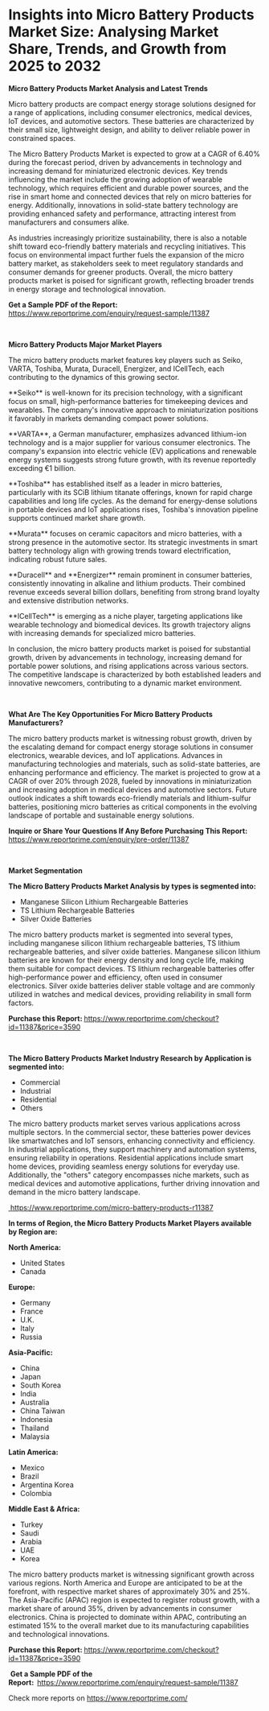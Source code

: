 <p><h1>Insights into Micro Battery Products Market Size: Analysing Market Share, Trends, and Growth from 2025 to 2032</h1></p><p><strong>Micro Battery Products Market Analysis and Latest Trends</strong></p>
<p><p>Micro battery products are compact energy storage solutions designed for a range of applications, including consumer electronics, medical devices, IoT devices, and automotive sectors. These batteries are characterized by their small size, lightweight design, and ability to deliver reliable power in constrained spaces. </p><p>The Micro Battery Products Market is expected to grow at a CAGR of 6.40% during the forecast period, driven by advancements in technology and increasing demand for miniaturized electronic devices. Key trends influencing the market include the growing adoption of wearable technology, which requires efficient and durable power sources, and the rise in smart home and connected devices that rely on micro batteries for energy. Additionally, innovations in solid-state battery technology are providing enhanced safety and performance, attracting interest from manufacturers and consumers alike. </p><p>As industries increasingly prioritize sustainability, there is also a notable shift toward eco-friendly battery materials and recycling initiatives. This focus on environmental impact further fuels the expansion of the micro battery market, as stakeholders seek to meet regulatory standards and consumer demands for greener products. Overall, the micro battery products market is poised for significant growth, reflecting broader trends in energy storage and technological innovation.</p></p>
<p><strong>Get a Sample PDF of the Report:&nbsp;</strong> <a href="https://www.reportprime.com/enquiry/request-sample/11387?utm_campaign=3531&utm_medium=2&utm_source=Github&utm_content=ia&utm_term=20032025&utm_id=micro-battery-products">https://www.reportprime.com/enquiry/request-sample/11387</a></p>
<p>&nbsp;</p>
<p><strong>Micro Battery Products Major Market Players</strong></p>
<p><p>The micro battery products market features key players such as Seiko, VARTA, Toshiba, Murata, Duracell, Energizer, and ICellTech, each contributing to the dynamics of this growing sector. </p><p>**Seiko** is well-known for its precision technology, with a significant focus on small, high-performance batteries for timekeeping devices and wearables. The company's innovative approach to miniaturization positions it favorably in markets demanding compact power solutions. </p><p>**VARTA**, a German manufacturer, emphasizes advanced lithium-ion technology and is a major supplier for various consumer electronics. The company's expansion into electric vehicle (EV) applications and renewable energy systems suggests strong future growth, with its revenue reportedly exceeding €1 billion.</p><p>**Toshiba** has established itself as a leader in micro batteries, particularly with its SCiB lithium titanate offerings, known for rapid charge capabilities and long life cycles. As the demand for energy-dense solutions in portable devices and IoT applications rises, Toshiba's innovation pipeline supports continued market share growth.</p><p>**Murata** focuses on ceramic capacitors and micro batteries, with a strong presence in the automotive sector. Its strategic investments in smart battery technology align with growing trends toward electrification, indicating robust future sales.</p><p>**Duracell** and **Energizer** remain prominent in consumer batteries, consistently innovating in alkaline and lithium products. Their combined revenue exceeds several billion dollars, benefiting from strong brand loyalty and extensive distribution networks.</p><p>**ICellTech** is emerging as a niche player, targeting applications like wearable technology and biomedical devices. Its growth trajectory aligns with increasing demands for specialized micro batteries.</p><p>In conclusion, the micro battery products market is poised for substantial growth, driven by advancements in technology, increasing demand for portable power solutions, and rising applications across various sectors. The competitive landscape is characterized by both established leaders and innovative newcomers, contributing to a dynamic market environment.</p></p>
<p>&nbsp;</p>
<p><strong>What Are The Key Opportunities For Micro Battery Products Manufacturers?</strong></p>
<p><p>The micro battery products market is witnessing robust growth, driven by the escalating demand for compact energy storage solutions in consumer electronics, wearable devices, and IoT applications. Advances in manufacturing technologies and materials, such as solid-state batteries, are enhancing performance and efficiency. The market is projected to grow at a CAGR of over 20% through 2028, fueled by innovations in miniaturization and increasing adoption in medical devices and automotive sectors. Future outlook indicates a shift towards eco-friendly materials and lithium-sulfur batteries, positioning micro batteries as critical components in the evolving landscape of portable and sustainable energy solutions.</p></p>
<p><strong>Inquire or Share Your Questions If Any Before Purchasing This Report:</strong> <a href="https://www.reportprime.com/enquiry/pre-order/11387?utm_campaign=3531&utm_medium=2&utm_source=Github&utm_content=ia&utm_term=20032025&utm_id=micro-battery-products">https://www.reportprime.com/enquiry/pre-order/11387</a></p>
<p>&nbsp;</p>
<p><strong>Market Segmentation</strong></p>
<p><strong>The Micro Battery Products Market Analysis by types is segmented into:</strong></p>
<p><ul><li>Manganese Silicon Lithium Rechargeable Batteries</li><li>TS Lithium Rechargeable Batteries</li><li>Silver Oxide Batteries</li></ul></p>
<p><p>The micro battery products market is segmented into several types, including manganese silicon lithium rechargeable batteries, TS lithium rechargeable batteries, and silver oxide batteries. Manganese silicon lithium batteries are known for their energy density and long cycle life, making them suitable for compact devices. TS lithium rechargeable batteries offer high-performance power and efficiency, often used in consumer electronics. Silver oxide batteries deliver stable voltage and are commonly utilized in watches and medical devices, providing reliability in small form factors.</p></p>
<p><strong>Purchase this Report:&nbsp;</strong><a href="https://www.reportprime.com/checkout?id=11387&price=3590&utm_campaign=3531&utm_medium=2&utm_source=Github&utm_content=ia&utm_term=20032025&utm_id=micro-battery-products">https://www.reportprime.com/checkout?id=11387&price=3590</a></p>
<p>&nbsp;</p>
<p><strong>The Micro Battery Products Market Industry Research by Application is segmented into:</strong></p>
<p><ul><li>Commercial</li><li>Industrial</li><li>Residential</li><li>Others</li></ul></p>
<p><p>The micro battery products market serves various applications across multiple sectors. In the commercial sector, these batteries power devices like smartwatches and IoT sensors, enhancing connectivity and efficiency. In industrial applications, they support machinery and automation systems, ensuring reliability in operations. Residential applications include smart home devices, providing seamless energy solutions for everyday use. Additionally, the "others" category encompasses niche markets, such as medical devices and automotive applications, further driving innovation and demand in the micro battery landscape.</p></p>
<p><a href="https://www.reportprime.com/micro-battery-products-r11387?utm_campaign=3531&utm_medium=2&utm_source=Github&utm_content=ia&utm_term=20032025&utm_id=micro-battery-products">&nbsp;https://www.reportprime.com/micro-battery-products-r11387</a></p>
<p><strong>In terms of Region, the Micro Battery Products Market Players available by Region are:</strong></p>
<p>
    <p> <strong> North America: </strong>
        <ul>
            <li>United States</li>
            <li>Canada</li>
        </ul>
        </p> 
    <p> <strong> Europe: </strong>
        <ul>
            <li>Germany</li>
            <li>France</li>
            <li>U.K.</li>
            <li>Italy</li>
            <li>Russia</li>
        </ul>
        </p> 
    <p> <strong> Asia-Pacific: </strong>
        <ul>
            <li>China</li>
            <li>Japan</li>
            <li>South Korea</li>
            <li>India</li>
            <li>Australia</li>
            <li>China Taiwan</li>
            <li>Indonesia</li>
            <li>Thailand</li>
            <li>Malaysia</li>
        </ul>
        </p> 
    <p> <strong> Latin America: </strong>
        <ul>
            <li>Mexico</li>
            <li>Brazil</li>
            <li>Argentina Korea</li>
            <li>Colombia</li>
        </ul>
        </p> 
    <p> <strong> Middle East & Africa: </strong>
        <ul>
            <li>Turkey</li>
            <li>Saudi</li>
            <li>Arabia</li>
            <li>UAE</li>
            <li>Korea</li>
        </ul>
    </p>
    </p>
<p><p>The micro battery products market is witnessing significant growth across various regions. North America and Europe are anticipated to be at the forefront, with respective market shares of approximately 30% and 25%. The Asia-Pacific (APAC) region is expected to register robust growth, with a market share of around 35%, driven by advancements in consumer electronics. China is projected to dominate within APAC, contributing an estimated 15% to the overall market due to its manufacturing capabilities and technological innovations.</p></p>
<p><strong>Purchase this Report: </strong><a href="https://www.reportprime.com/checkout?id=11387&price=3590&utm_campaign=3531&utm_medium=2&utm_source=Github&utm_content=ia&utm_term=20032025&utm_id=micro-battery-products">https://www.reportprime.com/checkout?id=11387&price=3590</a></p>
<p>&nbsp;<strong>Get a Sample PDF of the Report:&nbsp;&nbsp;</strong><a href="https://www.reportprime.com/enquiry/request-sample/11387?utm_campaign=3531&utm_medium=2&utm_source=Github&utm_content=ia&utm_term=20032025&utm_id=micro-battery-products">https://www.reportprime.com/enquiry/request-sample/11387</a></p>
<p><strong></strong></p>
<p>Check more reports on <a href="https://www.reportprime.com/?utm_campaign=3531&utm_medium=2&utm_source=Github&utm_content=ia&utm_term=20032025&utm_id=micro-battery-products">https://www.reportprime.com/</a></p>